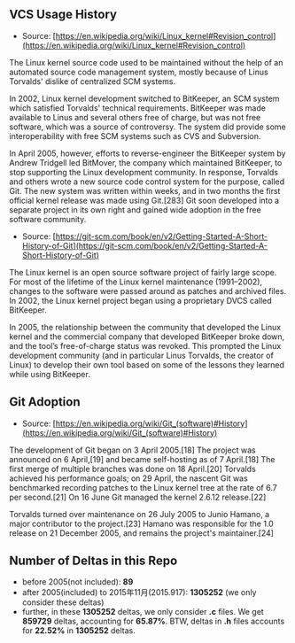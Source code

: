 ## VCS Usage History
- Source: [https://en.wikipedia.org/wiki/Linux_kernel#Revision_control](https://en.wikipedia.org/wiki/Linux_kernel#Revision_control)

The Linux kernel source code used to be maintained without the help of an automated source code management system, mostly because of Linus Torvalds' dislike of centralized SCM systems.

In 2002, Linux kernel development switched to BitKeeper, an SCM system which satisfied Torvalds' technical requirements. BitKeeper was made available to Linus and several others free of charge, but was not free software, which was a source of controversy. The system did provide some interoperability with free SCM systems such as CVS and Subversion.

In April 2005, however, efforts to reverse-engineer the BitKeeper system by Andrew Tridgell led BitMover, the company which maintained BitKeeper, to stop supporting the Linux development community. In response, Torvalds and others wrote a new source code control system for the purpose, called Git. The new system was written within weeks, and in two months the first official kernel release was made using Git.[283] Git soon developed into a separate project in its own right and gained wide adoption in the free software community.

- Source: [https://git-scm.com/book/en/v2/Getting-Started-A-Short-History-of-Git](https://git-scm.com/book/en/v2/Getting-Started-A-Short-History-of-Git)

The Linux kernel is an open source software project of fairly large scope. For most of the lifetime of the Linux kernel maintenance (1991–2002), changes to the software were passed around as patches and archived files. In 2002, the Linux kernel project began using a proprietary DVCS called BitKeeper.

In 2005, the relationship between the community that developed the Linux kernel and the commercial company that developed BitKeeper broke down, and the tool’s free-of-charge status was revoked. This prompted the Linux development community (and in particular Linus Torvalds, the creator of Linux) to develop their own tool based on some of the lessons they learned while using BitKeeper. 

## Git Adoption
- Source: [https://en.wikipedia.org/wiki/Git_(software)#History](https://en.wikipedia.org/wiki/Git_(software)#History)

The development of Git began on 3 April 2005.[18] The project was announced on 6 April,[19] and became self-hosting as of 7 April.[18] The first merge of multiple branches was done on 18 April.[20] Torvalds achieved his performance goals; on 29 April, the nascent Git was benchmarked recording patches to the Linux kernel tree at the rate of 6.7 per second.[21] On 16 June Git managed the kernel 2.6.12 release.[22]

Torvalds turned over maintenance on 26 July 2005 to Junio Hamano, a major contributor to the project.[23] Hamano was responsible for the 1.0 release on 21 December 2005, and remains the project's maintainer.[24]

## Number of Deltas in this Repo
- before 2005(not included): **89**
- after 2005(included) to 2015年11月(2015.917): **1305252** (we only consider these deltas)
- further, in these **1305252** deltas, we only consider **.c** files. We get **859729** deltas, accounting for **65.87%**. BTW, deltas in **.h** files accounts for **22.52%** in **1305252** deltas. 
